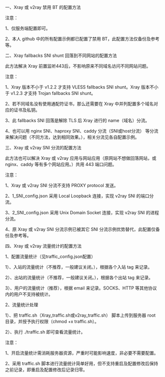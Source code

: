 一、Xray 或 v2ray 禁用 BT 的配置方法

注意：

1、仅服务端配置即可。

2、本人 github 中的所有配置示例都已配置了禁用 BT，此配置方法仅备份及参考等。

二、Xray fallbacks SNI shunt 回落到不同网站的配置方法

此方法解决 Xray 前置监听443后，不影响原来不同域名访问不同网站问题。

注意：

1、Xray 版本不小于 v1.2.2 才支持 VLESS fallbacks SNI shunt。Xray 版本不小于 v1.2.3 才支持 Trojan fallbacks SNI shunt。

2、若不同域名没有使用通配符证书，那么还需要在 Xray 中并列配置多个域名对应的证书及私钥。

3、此 fallbacks SNI 回落是解除 TLS 后 Xray 进行的 name（域名）分流。

4、也可以用 nginx SNI、haproxy SNI、caddy 分流（SNI或host分流） 等分流来解决问题（不同方法，达到相同效果。），相关分流见各自配置示例。

三、Xray 或 v2ray SNI 分流的配置方法

此方法也可以解决 Xray 或 v2ray 应用与网站应用（原网站不想做回落网站，或 nginx、caddy 等有多个网站应用。）共用 443 端口问题。

注意：

1、Xray 或 v2ray SNI 分流不支持 PROXY protocol 发送。

2、1_SNI_config.json 采用 Local Loopback 连接，实现 v2ray SNI 的端口分流。

3、2_SNI_config.json 采用 Unix Domain Socket 连接，实现 v2ray SNI 的进程分流。

4、原 Xray 或 v2ray SNI 分流示例已被其它 SNI 分流示例优势替代，此配置仅备份及参考等。

四、Xray 或 v2ray 流量统计的配置方法

1、配置流量统计（见traffic_config.json配置）

1）、入站的流量统计（不推荐，一般建议关闭。），根据各个入站 tag 来记录。

2）、出站的流量统计（不推荐，一般建议关闭。），根据各个出站 tag 来记录。

3）、用户的流量统计（推荐），根据 email 来记录。SOCKS、HTTP 等其他协议内的用户不支持被统计。

2、流量统计处理

1）、把 traffic.sh（Xray_traffic.sh或v2ray_traffic.sh） 脚本上传到服务器 root 目录，并授予执行权限（chmod +x traffic.sh）。

2）、执行 ./traffic.sh 即可查看流量统计。

注意：

1、开启流量统计需消耗服务器资源，严重时可能影响速度，非必要不需要配置。

2、采用 traffic.sh 脚本进行流量统计简单好用，但不支持重启及配置修改后保持之前记录，即重启及配置修改后记录归零。
